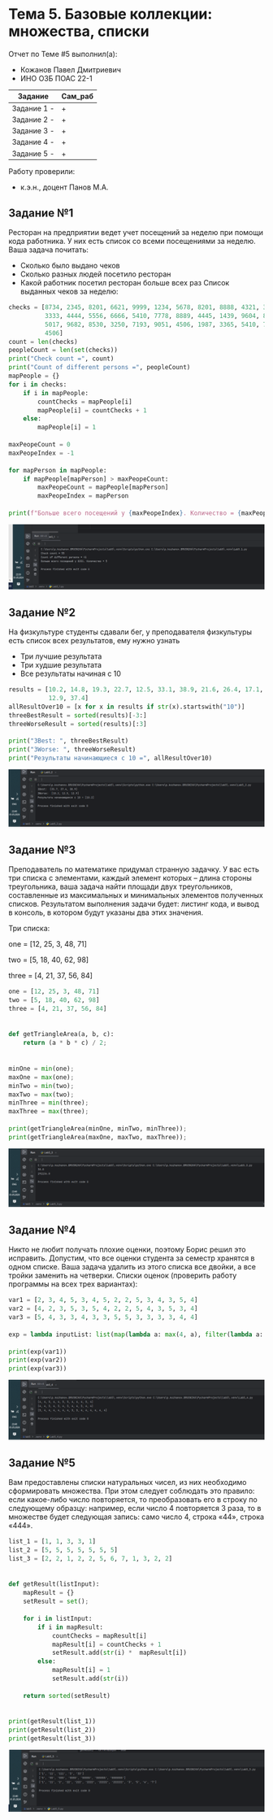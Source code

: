 # Тема 5. Базовые коллекции: множества, списки 
Отчет по Теме #5 выполнил(а):
- Кожанов Павел Дмитриевич
- ИНО ОЗБ ПОАС 22-1

| Задание       | Сам_раб |
| ------------- | ------- |
| Задание 1  -  | +       |
| Задание 2  -  | +       |
| Задание 3  -  | +       |
| Задание 4  -  | +       |
| Задание 5  -  | +       |


Работу проверили:
- к.э.н., доцент Панов М.А.

## Задание №1
Ресторан на предприятии ведет учет посещений за неделю при помощи кода работника. У них есть список со всеми посещениями за неделю. Ваша задача почитать:
- Сколько было выдано чеков
- Сколько разных людей посетило ресторан
- Какой работник посетил ресторан больше всех раз Список выданных чеков за неделю:
```python
checks = [8734, 2345, 8201, 6621, 9999, 1234, 5678, 8201, 8888, 4321, 3365, 1478, 9865, 5555, 7777, 9998, 1111, 2222,
          3333, 4444, 5556, 6666, 5410, 7778, 8889, 4445, 1439, 9604, 8201, 3365, 7502, 3016, 4928, 5837, 8201, 2643,
          5017, 9682, 8530, 3250, 7193, 9051, 4506, 1987, 3365, 5410, 7168, 7777, 9865, 5678, 8201, 4445, 3016, 4506,
          4506]
count = len(checks)
peopleCount = len(set(checks))
print("Check count =", count)
print("Count of different persons =", peopleCount)
mapPeople = {}
for i in checks:
    if i in mapPeople:
        countChecks = mapPeople[i]
        mapPeople[i] = countChecks + 1
    else:
        mapPeople[i] = 1

maxPeopeCount = 0
maxPeopeIndex = -1

for mapPerson in mapPeople:
    if mapPeople[mapPerson] > maxPeopeCount:
        maxPeopeCount = mapPeople[mapPerson]
        maxPeopeIndex = mapPerson

print(f"Больше всего посещений у {maxPeopeIndex}. Количество = {maxPeopeCount}")

```
![Результат](https://github.com/PavelWhiteTiger/USUE/blob/lab5/pic/t1.png)

## Задание №2
На физкультуре студенты сдавали бег, у преподавателя физкультуры есть список всех результатов, ему нужно узнать
- Три лучшие результата
- Три худшие результата
- Все результаты начиная с 10 

```python
results = [10.2, 14.8, 19.3, 22.7, 12.5, 33.1, 38.9, 21.6, 26.4, 17.1, 30.2, 35.7, 16.9, 27.8, 24.5, 16.3, 18.7, 31.9,
           12.9, 37.4]
allResultOver10 = [x for x in results if str(x).startswith("10")]
threeBestResult = sorted(results)[-3:]
threeWorseResult = sorted(results)[:3]

print("3Best: ", threeBestResult)
print("3Worse: ", threeWorseResult)
print("Результаты начинающиеся с 10 =", allResultOver10)

```
![Результат](https://github.com/PavelWhiteTiger/USUE/blob/lab5/pic/t2.png)

## Задание №3
Преподаватель по математике придумал странную задачку. У вас есть три списка с элементами, каждый элемент которых – длина стороны треугольника, ваша задача найти площади двух треугольников, составленные из максимальных и минимальных элементов полученных списков. Результатом выполнения задачи будет: листинг кода, и вывод в консоль, в котором будут указаны два этих значения.

Три списка:
 
one = [12, 25, 3, 48, 71]

two = [5, 18, 40, 62, 98]

three = [4, 21, 37, 56, 84]

```python
one = [12, 25, 3, 48, 71]
two = [5, 18, 40, 62, 98]
three = [4, 21, 37, 56, 84]


def getTriangleArea(a, b, c):
    return (a * b * c) / 2;


minOne = min(one);
maxOne = max(one);
minTwo = min(two);
maxTwo = max(two);
minThree = min(three);
maxThree = max(three);

print(getTriangleArea(minOne, minTwo, minThree));
print(getTriangleArea(maxOne, maxTwo, maxThree));

```
![Результат](https://github.com/PavelWhiteTiger/USUE/blob/lab5/pic/t3.png)

## Задание №4
Никто не любит получать плохие оценки, поэтому Борис решил это исправить. Допустим, что все оценки студента за семестр хранятся в одном списке. Ваша задача удалить из этого списка все двойки, а все тройки заменить на четверки.
Списки оценок (проверить работу программы на всех трех вариантах): 
```python
var1 = [2, 3, 4, 5, 3, 4, 5, 2, 2, 5, 3, 4, 3, 5, 4]
var2 = [4, 2, 3, 5, 3, 5, 4, 2, 2, 5, 4, 3, 5, 3, 4]
var3 = [5, 4, 3, 3, 4, 3, 3, 5, 5, 3, 3, 3, 3, 4, 4]

exp = lambda inputList: list(map(lambda a: max(4, a), filter(lambda a: a != 2, inputList)))

print(exp(var1))
print(exp(var2))
print(exp(var3))

```
![Результат](https://github.com/PavelWhiteTiger/USUE/blob/lab5/pic/t4.png)

## Задание №5
Вам предоставлены списки натуральных чисел, из них необходимо сформировать множества. При этом следует соблюдать это правило: если какое-либо число повторяется, то преобразовать его в строку по следующему образцу: например, если число 4 повторяется 3 раза, то в множестве будет следующая запись: само число 4, строка «44», строка
«444».
```python
list_1 = [1, 1, 3, 3, 1]
list_2 = [5, 5, 5, 5, 5, 5, 5]
list_3 = [2, 2, 1, 2, 2, 5, 6, 7, 1, 3, 2, 2]


def getResult(listInput):
    mapResult = {}
    setResult = set();

    for i in listInput:
        if i in mapResult:
            countChecks = mapResult[i]
            mapResult[i] = countChecks + 1
            setResult.add(str(i) *  mapResult[i])
        else:
            mapResult[i] = 1
            setResult.add(str(i))

    return sorted(setResult)


print(getResult(list_1))
print(getResult(list_2))
print(getResult(list_3))

```
![Результат](https://github.com/PavelWhiteTiger/USUE/blob/lab5/pic/t5.png)

